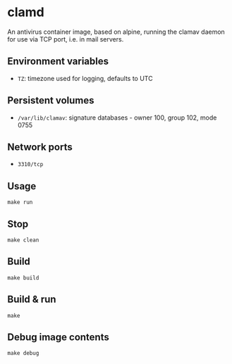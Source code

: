 # clamd

An antivirus container image, based on alpine, running the clamav daemon for use
via TCP port, i.e. in mail servers.

## Environment variables

- `TZ`: timezone used for logging, defaults to UTC

## Persistent volumes

- `/var/lib/clamav`: signature databases - owner 100, group 102, mode 0755

## Network ports

- `3310/tcp`

## Usage

```shell
make run
```

## Stop

```shell
make clean
```

## Build

```shell
make build
```

## Build & run

```shell
make
```

## Debug image contents

```shell
make debug
```
